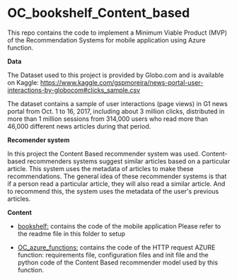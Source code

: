 # OC_bookshelf_Content_based
This repo contains the code to implement a Minimum Viable Product (MVP) of the Recommendation Systems for mobile application using Azure function.

<b>Data</b>

The Dataset used to this project is provided by Globo.com and is available on Kaggle: https://www.kaggle.com/gspmoreira/news-portal-user-interactions-by-globocom#clicks_sample.csv

The dataset contains a sample of user interactions (page views) in G1 news portal from Oct. 1 to 16, 2017, including about 3 million clicks, distributed in more than 1 million sessions from 314,000 users who read more than 46,000 different news articles during that period.

<b>Recomender system</b>

In this project the Content Based recommender system was used.
Content-based recommenders systems suggest similar articles based on a particular article. This system uses the metadata of articles to make these recommendations. The general idea of these recommender systems is that if a person read a particular article, they will also read a similar article. And to recommend this, the system uses the metadata of the user's previous articles.

<b>Content</b>

-	<a href="https://github.com/YanaPalyvoda/OC_bookshelf_Content_based/tree/main/bookshelf">bookshelf:</a> contains the code of the mobile application
  Please refer to the readme file in this folder to setup
  
-	<a href="https://github.com/YanaPalyvoda/OC_bookshelf_Content_based/tree/main/OC_azure_functions">OC_azure_functions:</a> contains the code of the HTTP request AZURE function: requirements file, configuration files and init file and the python code of the Content Based recommender model used by this function.


